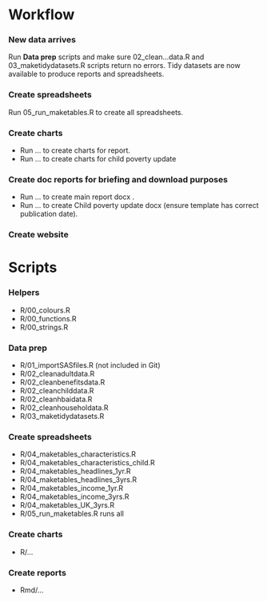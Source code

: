 # Workflow

### New data arrives

Run **Data prep** scripts and make sure 02_clean...data.R and 03_maketidydatasets.R scripts return no errors. Tidy datasets are now available to produce reports and spreadsheets.

### Create spreadsheets

Run 05_run_maketables.R to create all spreadsheets.

### Create charts

* Run ... to create charts for report.
* Run ... to create charts for child poverty update

### Create doc reports for briefing and download purposes

* Run ... to create main report docx .
* Run ... to create Child poverty update docx (ensure template has correct publication date).

### Create website



# Scripts

### Helpers

* R/00_colours.R
* R/00_functions.R
* R/00_strings.R

### Data prep

* R/01_importSASfiles.R (not included in Git)
* R/02_cleanadultdata.R
* R/02_cleanbenefitsdata.R
* R/02_cleanchilddata.R
* R/02_cleanhbaidata.R
* R/02_cleanhouseholdata.R
* R/03_maketidydatasets.R

### Create spreadsheets

* R/04_maketables_characteristics.R
* R/04_maketables_characteristics_child.R
* R/04_maketables_headlines_1yr.R
* R/04_maketables_headlines_3yrs.R
* R/04_maketables_income_1yr.R
* R/04_maketables_income_3yrs.R
* R/04_maketables_UK_3yrs.R
* R/05_run_maketables.R runs all

### Create charts

* R/...

### Create reports

* Rmd/...
